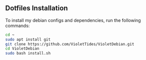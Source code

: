 ## Dotfiles Installation

To install my debian configs and dependencies, run the following commands:

```bash
cd ~
sudo apt install git
git clone https://github.com/VioletTides/VioletDebian.git
cd VioletDebian
sudo bash install.sh
